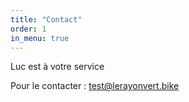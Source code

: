 ```yaml
---
title: "Contact"
order: 1
in_menu: true
---
```

Luc est à votre service

Pour le contacter : [test@lerayonvert.bike](mailto:test@lerayonvert.bike) 